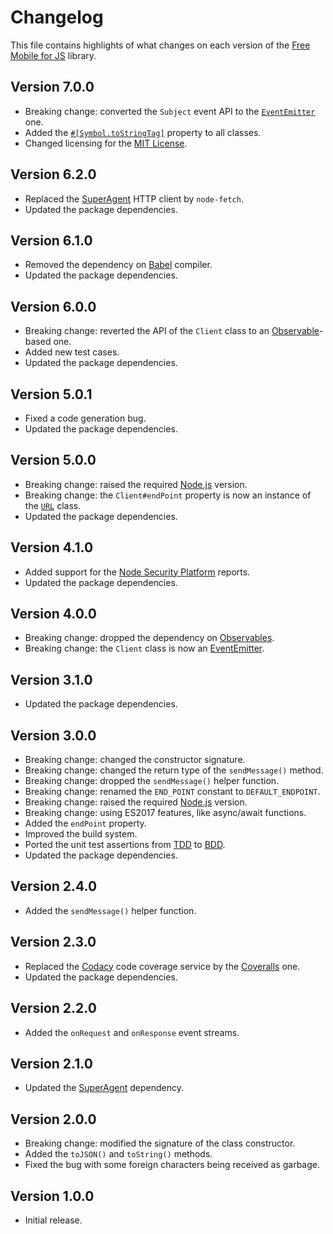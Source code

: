 # Changelog
This file contains highlights of what changes on each version of the [Free Mobile for JS](https://github.com/cedx/free-mobile.js) library.

## Version 7.0.0
- Breaking change: converted the `Subject` event API to the [`EventEmitter`](https://nodejs.org/api/events.html) one.
- Added the [`#[Symbol.toStringTag]`](https://developer.mozilla.org/en-US/docs/Web/JavaScript/Reference/Global_Objects/Symbol/toStringTag) property to all classes.
- Changed licensing for the [MIT License](https://opensource.org/licenses/MIT).

## Version 6.2.0
- Replaced the [SuperAgent](https://visionmedia.github.io/superagent) HTTP client by `node-fetch`.
- Updated the package dependencies.

## Version 6.1.0
- Removed the dependency on [Babel](https://babeljs.io) compiler.
- Updated the package dependencies.

## Version 6.0.0
- Breaking change: reverted the API of the `Client` class to an [Observable](http://reactivex.io/intro.html)-based one.
- Added new test cases.
- Updated the package dependencies.

## Version 5.0.1
- Fixed a code generation bug.
- Updated the package dependencies.

## Version 5.0.0
- Breaking change: raised the required [Node.js](https://nodejs.org) version.
- Breaking change: the `Client#endPoint` property is now an instance of the [`URL`](https://developer.mozilla.org/en-US/docs/Web/API/URL) class.
- Updated the package dependencies.

## Version 4.1.0
- Added support for the [Node Security Platform](https://nodesecurity.io) reports.
- Updated the package dependencies.

## Version 4.0.0
- Breaking change: dropped the dependency on [Observables](http://reactivex.io/intro.html).
- Breaking change: the `Client` class is now an [EventEmitter](https://nodejs.org/api/events.html#events_class_eventemitter).

## Version 3.1.0
- Updated the package dependencies.

## Version 3.0.0
- Breaking change: changed the constructor signature.
- Breaking change: changed the return type of the `sendMessage()` method.
- Breaking change: dropped the `sendMessage()` helper function.
- Breaking change: renamed the `END_POINT` constant to `DEFAULT_ENDPOINT`.
- Breaking change: raised the required [Node.js](https://nodejs.org) version.
- Breaking change: using ES2017 features, like async/await functions.
- Added the `endPoint` property.
- Improved the build system.
- Ported the unit test assertions from [TDD](https://en.wikipedia.org/wiki/Test-driven_development) to [BDD](https://en.wikipedia.org/wiki/Behavior-driven_development).
- Updated the package dependencies.

## Version 2.4.0
- Added the `sendMessage()` helper function.

## Version 2.3.0
- Replaced the [Codacy](https://www.codacy.com) code coverage service by the [Coveralls](https://coveralls.io) one.
- Updated the package dependencies.

## Version 2.2.0
- Added the `onRequest` and `onResponse` event streams.

## Version 2.1.0
- Updated the [SuperAgent](https://visionmedia.github.io/superagent) dependency.

## Version 2.0.0
- Breaking change: modified the signature of the class constructor.
- Added the `toJSON()` and `toString()` methods.
- Fixed the bug with some foreign characters being received as garbage.

## Version 1.0.0
- Initial release.
